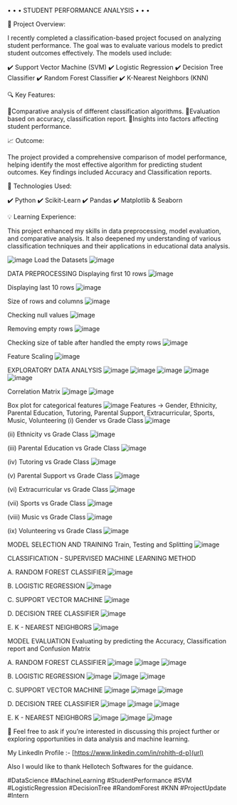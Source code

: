   • • • STUDENT PERFORMANCE ANALYSIS • • •


🚀 Project Overview:

  I recently completed a classification-based project focused on analyzing student performance. The goal was to evaluate various models to predict student outcomes effectively. The models used include:

   ✔️ Support Vector Machine (SVM)
   ✔️ Logistic Regression
   ✔️ Decision Tree Classifier
   ✔️ Random Forest Classifier
   ✔️ K-Nearest Neighbors (KNN)

🔍 Key Features:

🔹Comparative analysis of different classification algorithms.
🔹Evaluation based on accuracy, classification report.
🔹Insights into factors affecting student performance.


📈 Outcome:

   The project provided a comprehensive comparison of model performance, helping identify the most effective algorithm for predicting student outcomes. Key findings included Accuracy and Classification reports.


🔧 Technologies Used:

   ✔️ Python
   ✔️ Scikit-Learn
   ✔️ Pandas
   ✔️ Matplotlib & Seaborn


💡 Learning Experience:

  This project enhanced my skills in data preprocessing, model evaluation, and comparative analysis. It also deepened my understanding of various classification techniques and their applications in educational data analysis.


![image](https://github.com/user-attachments/assets/7bc441b5-8367-466e-9b47-7a4b2778015d)
Load the Datasets
![image](https://github.com/user-attachments/assets/d85604d0-d5f8-4557-90ba-f877845d21f0)

DATA PREPROCESSING
Displaying first 10 rows
![image](https://github.com/user-attachments/assets/d147de28-0c0a-4e61-a347-8af6d39320de)

Displaying last 10 rows
![image](https://github.com/user-attachments/assets/0e527059-b9c5-4eae-97c3-62aaba1f5003)

Size of rows and columns
![image](https://github.com/user-attachments/assets/e00605ce-a3aa-42fe-bdc9-962e5e9d6e59)

Checking null values
![image](https://github.com/user-attachments/assets/455c697e-a47c-40b8-a6ce-b8c71ead2572)

Removing empty rows
![image](https://github.com/user-attachments/assets/ca404f06-69f2-4180-906d-d7e5d6558208)

Checking size of table after handled the empty rows
![image](https://github.com/user-attachments/assets/6bdc2131-4a98-4f2e-980f-5f58f0fb8675)

Feature Scaling
![image](https://github.com/user-attachments/assets/b0428541-d5a9-427d-b373-efe31ff8c49a)

EXPLORATORY DATA ANALYSIS
![image](https://github.com/user-attachments/assets/66b78324-2ef0-4dc4-9439-b74ea4b05c3b)
![image](https://github.com/user-attachments/assets/58d1a53b-e575-4847-a816-e37bd4899bb9)
![image](https://github.com/user-attachments/assets/c47b508e-89b2-4105-8991-e98ba8054b69)
![image](https://github.com/user-attachments/assets/12e0ce80-4bd5-4d7c-80fc-43cfe7419c9f)
![image](https://github.com/user-attachments/assets/f2690819-84f5-4636-bd0c-c0d63a95fb9f)

Correlation Matrix
![image](https://github.com/user-attachments/assets/0ac9e8e9-330e-4c81-99cf-372c715b27d6)
![image](https://github.com/user-attachments/assets/78887216-a341-43bb-a043-1d69210c414e)

Box plot for categorical features
![image](https://github.com/user-attachments/assets/b3fce669-bb89-4d70-bbe5-7c7959f778c0)
Features -> Gender, Ethnicity, Parental Education, Tutoring, Parental Support, Extracurricular, Sports, Music, Volunteering
(i) Gender vs Grade Class
![image](https://github.com/user-attachments/assets/e590b97f-cdde-43be-8454-75cf253f3b95)

(ii) Ethnicity vs Grade Class
![image](https://github.com/user-attachments/assets/730725fd-8541-4963-a6a6-1bf255a5d60a)

(iii) Parental Education vs Grade Class
![image](https://github.com/user-attachments/assets/f68bc33c-72c2-4076-9b66-4bf04c2548b0)

(iv) Tutoring vs Grade Class
![image](https://github.com/user-attachments/assets/8a686b6a-b902-4bdf-ab65-89c465bb39f8)

(v) Parental Support vs Grade Class
![image](https://github.com/user-attachments/assets/f59b86db-53f8-4826-aa95-f4c4ce11887b)

(vi) Extracurricular vs Grade Class
![image](https://github.com/user-attachments/assets/91ef3722-82cb-4b40-822a-8557707697da)

(vii) Sports vs Grade Class
![image](https://github.com/user-attachments/assets/a398cdbe-b353-4d26-b7bb-f95ca434d900)

(viii) Music vs Grade Class
![image](https://github.com/user-attachments/assets/ce9ba79b-327a-43d0-a2a4-4b3f8d7659f9)

(ix) Volunteering vs Grade Class
![image](https://github.com/user-attachments/assets/f06fdcdf-f9a3-4bce-9471-5aaef92e18c1)

MODEL SELECTION AND TRAINING
Train, Testing and Splitting
![image](https://github.com/user-attachments/assets/2c57b28b-f5c4-4301-88a9-afd7d692891c)

CLASSIFICATION - SUPERVISED MACHINE LEARNING METHOD

A. RANDOM FOREST CLASSIFIER
![image](https://github.com/user-attachments/assets/aeb1d36f-f51b-409e-85d5-a185984d1948)

B. LOGISTIC REGRESSION
![image](https://github.com/user-attachments/assets/15c8c332-c993-43b6-9971-49f3786ccb7c)

C. SUPPORT VECTOR MACHINE
![image](https://github.com/user-attachments/assets/2e1ba1bd-165c-48b5-8563-bb563d8855ee)

D. DECISION TREE CLASSIFIER
![image](https://github.com/user-attachments/assets/c74c63a5-da97-4b92-bb12-8a46db60be85)

E. K - NEAREST NEIGHBORS
![image](https://github.com/user-attachments/assets/bd5b6202-1e48-4d8f-9f77-c81351d18ba2)

MODEL EVALUATION
Evaluating by predicting the Accuracy, Classification report and Confusion Matrix

A. RANDOM FOREST CLASSIFIER
![image](https://github.com/user-attachments/assets/93ce2e51-461e-4e5f-8d51-34f8767dc87e)
![image](https://github.com/user-attachments/assets/07d0b4cc-03cc-4880-9a78-51b799a77ced)
![image](https://github.com/user-attachments/assets/5be9fc3c-58db-4ef2-9eff-7925a098e361)

B. LOGISTIC REGRESSION
![image](https://github.com/user-attachments/assets/91b28457-38c6-4964-b7aa-398d02f6c310)
![image](https://github.com/user-attachments/assets/d5ab0251-0bad-4f48-a2f4-ce22fbe1ac91)
![image](https://github.com/user-attachments/assets/e6bd485d-051c-4e74-9fd0-a476556a4708)

C. SUPPORT VECTOR MACHINE
![image](https://github.com/user-attachments/assets/c1c46bd2-8b11-4837-bee8-ffb97ab6aa00)
![image](https://github.com/user-attachments/assets/30ca4a07-4533-4cc8-a1e8-13ce3f60cbd9)
![image](https://github.com/user-attachments/assets/ae7b8da3-5014-4627-8899-01786771a39e)

D. DECISION TREE CLASSIFIER
![image](https://github.com/user-attachments/assets/4cfcd320-f9e3-471a-a85e-6b64f52302d1)
![image](https://github.com/user-attachments/assets/87a1927f-5494-4786-b8fc-bac86a5d1c78)
![image](https://github.com/user-attachments/assets/666e80f1-df31-4269-ab70-61ea5af836aa)

E. K - NEAREST NEIGHBORS
![image](https://github.com/user-attachments/assets/c2a936f2-7998-4fa8-8833-a6c6544e336d)
![image](https://github.com/user-attachments/assets/f142367b-ac3c-40e0-a719-7b55030d4697)
![image](https://github.com/user-attachments/assets/f6977620-83c7-4eda-acaf-81ad6929e72f)

📢 Feel free to ask if you’re interested in discussing this project further or exploring opportunities in data analysis and machine learning.

My LinkedIn Profile :- [https://www.linkedin.com/in/rohith-d-p](url)

Also I would like to thank Hellotech Softwares  for the guidance.

#DataScience #MachineLearning #StudentPerformance #SVM #LogisticRegression #DecisionTree #RandomForest #KNN #ProjectUpdate #Intern
